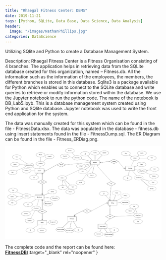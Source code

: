 ```yaml
---
title: "Rhaegal Fitness Center: DBMS"
date: 2019-11-21
tags: [Python, SQLite, Data Base, Data Science, Data Analysis]
header:
  image: "/images/NathanPhillips.jpg"
categories: DataScience
---
```


Utilizing SQlite and Python to create a Database Management System.

Description: Rhaegal Fitness Center is a Fitness Organisation consisting of 4 branches. The application helps in retrieving data from the SQLite database created for this organization, named – Fitness.db. All the information such as the information of the employees, the members, the different branches is stored in this database. Sqlite3 is a package available for Python which enables us to connect to the SQLite database and write queries to retrieve or modify information stored within the database. We use the Jupyter notebook to run the python code. The name of the notebook is DB_Lab5.ipyb. This is a database management system created using Python and SQlite database. Jupyter notebook was used to write the front end application for the system.

The data was manually created for this system which can be found in the file - FitnessData.xlsx. The data was populated in the database - fitness.db using insert statements found in the file - FitnessDump.sql. The ER Diagram can be found in the file - Fitness_ERDiag.png.

<img src="https://github.com/SurajSajjan/SurajSajjan.github.io/blob/master/images/Fitness_ERDiag.png" width ="1000">

The complete code and the report can be found here: [**FitnessDB**](https://github.com/SurajSajjan/FitnessDatabase){:target="_blank" rel="noopener" }